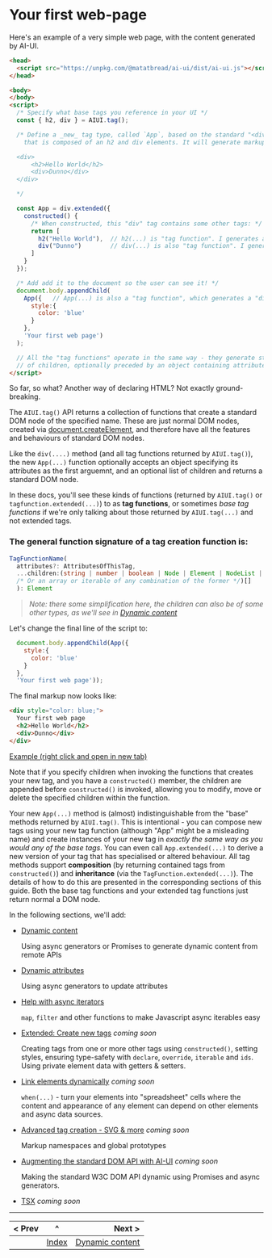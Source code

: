 # Your first web-page

Here's an example of a very simple web page, with the content generated by AI-UI.

```html
<head>
  <script src="https://unpkg.com/@matatbread/ai-ui/dist/ai-ui.js"></script>
</head>

<body>
</body>
<script>
  /* Specify what base tags you reference in your UI */
  const { h2, div } = AIUI.tag();

  /* Define a _new_ tag type, called `App`, based on the standard "<div>" tag, 
    that is composed of an h2 and div elements. It will generate markup like:

  <div>
      <h2>Hello World</h2>
      <div>Dunno</div>
  </div>

  */

  const App = div.extended({
    constructed() {
      /* When constructed, this "div" tag contains some other tags: */
      return [
        h2("Hello World"),  // h2(...) is "tag function". I generates an "h2" DOM element with the specified children
        div("Dunno")        // div(...) is also "tag function". I generates an "div" DOM element with the specified children
      ]
    }
  });

  /* Add add it to the document so the user can see it! */
  document.body.appendChild(
    App({   // App(...) is also a "tag function", which generates a "div" containing the DOM tree return by constructed()
      style:{
        color: 'blue'
      }
    },
    'Your first web page')
  );

  // All the "tag functions" operate in the same way - they generate standard DOM nodes and can accept a variable number
  // of children, optionally preceded by an object containing attributes for the DOM node
</script>
```

So far, so what? Another way of declaring HTML? Not exactly ground-breaking.

The `AIUI.tag()` API returns a collection of functions that create a standard DOM node of the specified name. These are just normal DOM nodes, created via [document.createElement](https://developer.mozilla.org/en-US/docs/Web/API/Document/createElement), and therefore have all the features and behaviours of standard DOM nodes. 

Like the `div(....)` method (and all tag functions returned by `AIUI.tag()`), the new `App(...)` function optionally accepts an object specifying its attributes as the first arguemnt, and an optional list of children and returns a standard DOM node.

In these docs, you'll see these kinds of functions (returned by `AIUI.tag()` or `tagfunction.extended(...)`) to as **tag functions**, or sometimes *base tag functions* if we're only talking about those returned by `AIUI.tag(...)` and not extended tags.

### The general function signature of a tag creation function is:
```typescript
TagFunctionName(
  attributes?: AttributesOfThisTag, 
  ...children:(string | number | boolean | Node | Element | NodeList | undefined | HTMLCollection 
  /* Or an array or iterable of any combination of the former */)[]
  ): Element
```
> _Note: there some simplification here, the children can also be of some other types, as we'll see in [Dynamic content](./dynamic-content.md)_


Let's change the final line of the script to:

```javascript
  document.body.appendChild(App({
    style:{
      color: 'blue'
    }
  },
  'Your first web page'));
```

The final markup now looks like:
```html
<div style="color: blue;">
  Your first web page
  <h2>Hello World</h2>
  <div>Dunno</div>
</div>
```

[Example (right click and open in new tab)](https://raw.githack.com/MatAtBread/AI-UI/main/guide/examples/your-first-web-page.html)


Note that if you specify children when invoking the functions that creates your new tag, and you have a `constructed()` member, the children are appended before `constructed()` is invoked, allowing you to modify, move or delete the specified children within the function.

Your new `App(...)` method is (almost) indistinguishable from the "base" methods returned by `AIUI.tag()`. This is intentional - you can compose new tags using your new tag function (although "App" might be a misleading name) and create instances of your new tag in _exactly the same way as you would any of the base tags_. You can even call `App.extended(...)` to derive a new version of your tag that has specialised or altered behaviour. All tag methods support **composition** (by returning contained tags from `constructed()`) and **inheritance** (via the `TagFunction.extended(...)`). The details of how to do this are presented in the corresponding sections of this guide. Both the base tag functions and your extended tag functions just return normal a DOM node.

In the following sections, we'll add:

* [Dynamic content](./dynamic-content.md)

  Using async generators or Promises to generate dynamic content from remote APIs

* [Dynamic attributes](./dynamic-attributes.md)

  Using async generators to update attributes

* [Help with async iterators](./iterators.md)

  `map`, `filter` and other functions to make Javascript async iterables easy

* [Extended: Create new tags](./extended.md) _coming soon_

  Creating tags from one or more other tags using `constructed()`, setting styles, ensuring type-safety with `declare`, `override`, `iterable` and `ids`. Using private element data with getters & setters.

* [Link elements dynamically](./when.md) _coming soon_

  `when(...)` - turn your elements into "spreadsheet" cells where the content and appearance of any element can depend on other elements and async data sources.

* [Advanced tag creation - SVG & more](./tag-creation.md) _coming soon_

  Markup namespaces and global prototypes

* [Augmenting the standard DOM API with AI-UI](./augment-dom-api.md) _coming soon_

  Making the standard W3C DOM API dynamic using Promises and async generators.

* [TSX](./tsx.md) _coming soon_
  
____

| < Prev | ^ |  Next > |
|:-------|:-:|--------:|
|        | [Index](./index.md) | [Dynamic content](./dynamic-content.md) |
